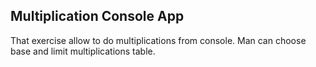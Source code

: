 ## Multiplication Console App

That exercise allow to do multiplications from console. Man can choose base and limit multiplications table. 